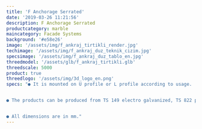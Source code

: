 ```yaml
---
title: 'F Anchorage Serrated'
date: '2019-03-26 11:21:56'
description: F Anchorage Serrated
productcategory: marble
maincategory: Facade Systems
background: '#e58e26'
image: '/assets/img/f_ankraj_tirtikli_render.jpg'
techimage: '/assets/img/f_ankraj_duz_teknik_cizim.jpg'
specsimage: '/assets/img/f_ankraj_duz_tablo_en.jpg'
threedmodel: '/assets/glb/f_ankraj_tirtikli.glb'
threedscale: 5000
product: true
threedlogo: '/assets/img/3d_logo_en.png'
specs: "● It is mounted on U profile or L profile according to usage.


● The products can be produced from TS 149 electro galvanized, TS 822 pregalvanized, TS 914 hot-dip galvanized, 304 and 430 stainless steel upon request. 


● All dimensions are in mm."
---
```

